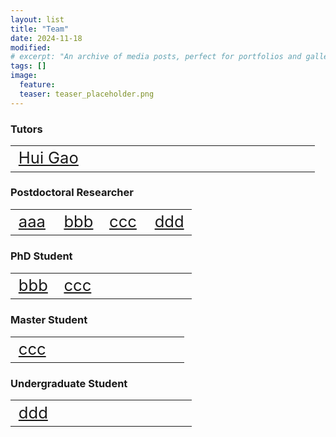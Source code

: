 ```yaml
---
layout: list
title: "Team"
date: 2024-11-18
modified:
# excerpt: "An archive of media posts, perfect for portfolios and galleries."
tags: []
image:
  feature:
  teaser: teaser_placeholder.png 
---
```



### Tutors

<table style="border-collapse: collapse; width: 100%;">
  <tr>
    <td style="border: none; font-size: 1.6em; font-weight: normal; width: 25%;"><a href="{{ site.url }}/introduction">Hui Gao</a></td>
    <td style="border: none; width: 25%;"></td>
    <td style="border: none; width: 25%;"></td>
    <td style="border: none; width: 25%;"></td>
  </tr>
</table>

### Postdoctoral Researcher

<table style="border-collapse: collapse; width: 100%;">
  <tr>
    <td style="border: none; font-size: 1.6em; font-weight: normal; width: 25%;"><a href="#">aaa</a></td>
    <td style="border: none; font-size: 1.6em; font-weight: normal; width: 25%;"><a href="#">bbb</a></td>
    <td style="border: none; font-size: 1.6em; font-weight: normal; width: 25%;"><a href="#">ccc</a></td>
    <td style="border: none; font-size: 1.6em; font-weight: normal; width: 25%;"><a href="#">ddd</a></td>
  </tr>
</table>

### PhD Student

<table style="border-collapse: collapse; width: 100%;">
  <tr>
    <td style="border: none; font-size: 1.6em; font-weight: normal; width: 25%;"><a href="#">bbb</a></td>
    <td style="border: none; font-size: 1.6em; font-weight: normal; width: 25%;"><a href="#">ccc</a></td>
    <td style="border: none; width: 25%;"></td>
    <td style="border: none; width: 25%;"></td>
  </tr>
</table>

### Master Student

<table style="border-collapse: collapse; width: 100%;">
  <tr>
    <td style="border: none; font-size: 1.6em; font-weight: normal; width: 25%;"><a href="#">ccc</a></td>
    <td style="border: none; width: 25%;"></td>
    <td style="border: none; width: 25%;"></td>
    <td style="border: none; width: 25%;"></td>
  </tr>
</table>

### Undergraduate Student

<table style="border-collapse: collapse; width: 100%;">
  <tr>
    <td style="border: none; font-size: 1.6em; font-weight: normal; width: 25%;"><a href="#">ddd</a></td>
    <td style="border: none; width: 25%;"></td>
    <td style="border: none; width: 25%;"></td>
    <td style="border: none; width: 25%;"></td>
  </tr>
</table>
